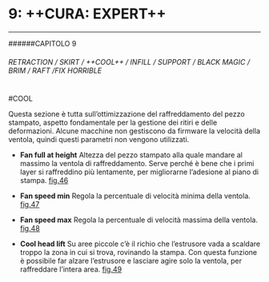 # 9: ++CURA: EXPERT++
---

######CAPITOLO 9
###### RETRACTION / SKIRT / ++COOL++ / INFILL / SUPPORT / BLACK MAGIC / BRIM / RAFT /FIX HORRIBLE

# 

#COOL

Questa sezione è tutta sull’ottimizzazione del raffreddamento del pezzo stampato, aspetto fondamentale per la gestione dei ritiri e delle deformazioni. Alcune macchine non gestiscono da firmware la velocità della ventola, quindi questi parametri non vengono utilizzati.


* **Fan full at height**
	Altezza del pezzo stampato alla quale mandare al massimo la ventola di raffreddamento. Serve perché è bene che i primi layer si raffreddino più lentamente, per migliorarne l’adesione al piano di stampa. 
    [fig.46](img/figura46.jpg)
    
* **Fan speed min** 
	Regola la percentuale di velocità minima della ventola. 	[fig.47](img/figura47.jpg)

* **Fan speed max** 
	Regola la percentuale di velocità massima della ventola. 	[fig.48](img/figura48.jpg)
    
* **Cool head lift** 
	Su aree piccole c’è il richio che l’estrusore vada a scaldare troppo la zona in cui si trova, rovinando la stampa. Con questa funzione è possibile far alzare l’estrusore e lasciare agire solo la ventola, per raffreddare l’intera area. [fig.49](img/figura49.jpg)
